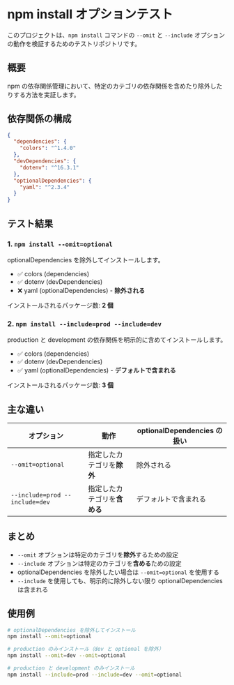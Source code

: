 # npm install オプションテスト

このプロジェクトは、`npm install` コマンドの `--omit` と `--include` オプションの動作を検証するためのテストリポジトリです。

## 概要

npm の依存関係管理において、特定のカテゴリの依存関係を含めたり除外したりする方法を実証します。

## 依存関係の構成

```json
{
  "dependencies": {
    "colors": "^1.4.0"
  },
  "devDependencies": {
    "dotenv": "^16.3.1"
  },
  "optionalDependencies": {
    "yaml": "^2.3.4"
  }
}
```

## テスト結果

### 1. `npm install --omit=optional`

optionalDependencies を除外してインストールします。

- ✅ colors (dependencies)
- ✅ dotenv (devDependencies)
- ❌ yaml (optionalDependencies) - **除外される**

インストールされるパッケージ数: **2 個**

### 2. `npm install --include=prod --include=dev`

production と development の依存関係を明示的に含めてインストールします。

- ✅ colors (dependencies)
- ✅ dotenv (devDependencies)
- ✅ yaml (optionalDependencies) - **デフォルトで含まれる**

インストールされるパッケージ数: **3 個**

## 主な違い

| オプション                     | 動作                         | optionalDependencies の扱い |
| ------------------------------ | ---------------------------- | --------------------------- |
| `--omit=optional`              | 指定したカテゴリを**除外**   | 除外される                  |
| `--include=prod --include=dev` | 指定したカテゴリを**含める** | デフォルトで含まれる        |

## まとめ

- `--omit` オプションは特定のカテゴリを**除外**するための設定
- `--include` オプションは特定のカテゴリを**含める**ための設定
- optionalDependencies を除外したい場合は `--omit=optional` を使用する
- `--include` を使用しても、明示的に除外しない限り optionalDependencies は含まれる

## 使用例

```bash
# optionalDependencies を除外してインストール
npm install --omit=optional

# production のみインストール（dev と optional を除外）
npm install --omit=dev --omit=optional

# production と development のみインストール
npm install --include=prod --include=dev --omit=optional
```
